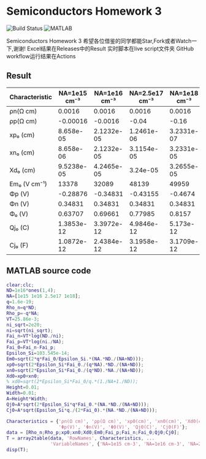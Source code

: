 # Semiconductors Homework 3

![Build Status](https://github.com/explosion216/Semiconductors-Homework-3/actions/workflows/matlab.yml/badge.svg)
![MATLAB](https://img.shields.io/badge/MATLAB-R2023b-blue)

 Semiconductors Homework 3
希望各位借鉴的同学都能Star,Fork或者Watch一下,谢谢!
Excel结果在Releases中的Result
实时脚本在live script文件夹
GitHub workflow运行结果在Actions

## Result

| Characteristic  | NA=1e15 cm⁻³    | NA=1e16 cm⁻³    | NA=2.5e17 cm⁻³  | NA=1e18 cm⁻³    |
|-----------------|-----------------|-----------------|-----------------|-----------------|
| ρn(Ω cm)        | 0.0016          | 0.0016          | 0.0016          | 0.0016          |
| ρp(Ω cm)        | -0.00016        | -0.0016         | -0.04           | -0.16           |
| xp₀ (cm)        | 8.658e-05       | 2.1232e-05      | 1.2461e-06      | 3.2331e-07      |
| xn₀ (cm)        | 8.658e-06       | 2.1232e-05      | 3.1154e-05      | 3.2331e-05      |
| Xd₀ (cm)        | 9.5238e-05      | 4.2465e-05      | 3.24e-05        | 3.2655e-05      |
| Em₀ (V cm⁻¹)    | 13378           | 32089           | 48139           | 49959           |
| Φp (V)          | -0.28876        | -0.34831        | -0.43155        | -0.4674         |
| Φn (V)          | 0.34831         | 0.34831         | 0.34831         | 0.34831         |
| Φ₀ (V)          | 0.63707         | 0.69661         | 0.77985         | 0.8157          |
| Qj₀ (C)         | 1.3853e-12      | 3.3972e-12      | 4.9846e-12      | 5.173e-12       |
| Cj₀ (F)         | 1.0872e-12      | 2.4384e-12      | 3.1958e-12      | 3.1709e-12      |


## MATLAB source code
```matlab
clear;clc;
ND=1e16*ones(1,4);
NA=[1e15 1e16 2.5e17 1e18];
q=1.6e-19;
Rho_n=q*ND;
Rho_p=-q*NA;
VT=25.86e-3;
ni_sqrt=2e20;
ni=sqrt(ni_sqrt);
Fai_n=VT*log(ND./ni);
Fai_p=VT*log(ni./NA);
Fai_0=Fai_n-Fai_p;
Epsilon_Si=103.545e-14;
Em0=sqrt(2*q*Fai_0/Epsilon_Si.*(NA.*ND./(NA+ND)));
xp0=sqrt(2*Epsilon_Si*Fai_0./(q*NA).*ND./(NA+ND));
xn0=sqrt(2*Epsilon_Si*Fai_0./(q*ND).*NA./(NA+ND));
Xd0=xp0+xn0;
% xd0=sqrt(2*Epsilon_Si*Fai_0/q.*(1./NA+1./ND));
Height=0.01;
Width=0.01;
A=Height*Width;
Qj0=A*sqrt(2*Epsilon_Si*q*Fai_0.*(NA.*ND./(NA+ND)));
Cj0=A*sqrt(Epsilon_Si*q./(2*Fai_0).*(NA.*ND./(NA+ND)));

Characteristics = {'ρn(Ω cm)', 'ρp(Ω cm)', 'xp0(cm)', 'xn0(cm)', 'Xd0(cm)', 'Em0(V cm-1)', ...
                   'Φp(V)', 'Φn(V)', 'Φ0(V)', 'Qj0(C)', 'Cj0(F)'};
data = [Rho_n;Rho_p;xp0;xn0;Xd0;Em0;Fai_p;Fai_n;Fai_0;Qj0;Cj0];
T = array2table(data, 'RowNames', Characteristics, ...
                'VariableNames', {'NA=1e15 cm-3', 'NA=1e16 cm-3', 'NA=2.5e17 cm-3', 'NA=1e18 cm-3'});
disp(T);
```